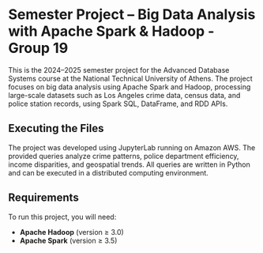 # Semester Project – Big Data Analysis with Apache Spark & Hadoop - Group 19
This is the 2024–2025 semester project for the Advanced Database Systems course at the National Technical University of Athens. The project focuses on big data analysis using Apache Spark and Hadoop, processing large-scale datasets such as Los Angeles crime data, census data, and police station records, using Spark SQL, DataFrame, and RDD APIs.

## Executing the Files  
The project was developed using JupyterLab running on Amazon AWS. The provided queries analyze crime patterns, police department efficiency, income disparities, and geospatial trends. All queries are written in Python and can be executed in a distributed computing environment.

## Requirements  
To run this project, you will need:  

- **Apache Hadoop** (version ≥ 3.0)  
- **Apache Spark** (version ≥ 3.5)  
